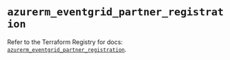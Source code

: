 # `azurerm_eventgrid_partner_registration`

Refer to the Terraform Registry for docs: [`azurerm_eventgrid_partner_registration`](https://registry.terraform.io/providers/hashicorp/azurerm/4.46.0/docs/resources/eventgrid_partner_registration).

